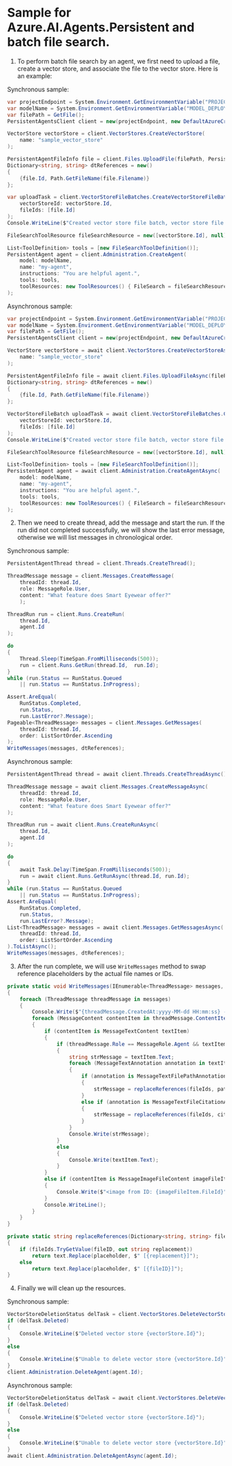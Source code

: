 # Sample for Azure.AI.Agents.Persistent and batch file search.

1. To perform batch file search by an agent, we first need to upload a file, create a vector store, and associate the file to the vector store. Here is an example:

Synchronous sample:
```C# Snippet:AgentsVectorStoreBatchFileSearchCreateVectorStore
var projectEndpoint = System.Environment.GetEnvironmentVariable("PROJECT_ENDPOINT");
var modelName = System.Environment.GetEnvironmentVariable("MODEL_DEPLOYMENT_NAME");
var filePath = GetFile();
PersistentAgentsClient client = new(projectEndpoint, new DefaultAzureCredential());

VectorStore vectorStore = client.VectorStores.CreateVectorStore(
    name: "sample_vector_store"
);

PersistentAgentFileInfo file = client.Files.UploadFile(filePath, PersistentAgentFilePurpose.Agents);
Dictionary<string, string> dtReferences = new()
{
    {file.Id, Path.GetFileName(file.Filename)}
};

var uploadTask = client.VectorStoreFileBatches.CreateVectorStoreFileBatch(
    vectorStoreId: vectorStore.Id,
    fileIds: [file.Id]
);
Console.WriteLine($"Created vector store file batch, vector store file batch ID: {uploadTask.Value.Id}");

FileSearchToolResource fileSearchResource = new([vectorStore.Id], null);

List<ToolDefinition> tools = [new FileSearchToolDefinition()];
PersistentAgent agent = client.Administration.CreateAgent(
    model: modelName,
    name: "my-agent",
    instructions: "You are helpful agent.",
    tools: tools,
    toolResources: new ToolResources() { FileSearch = fileSearchResource }
);
```

Asynchronous sample:
```C# Snippet:AgentsVectorStoreBatchFileAsyncSearchCreateVectorStore
var projectEndpoint = System.Environment.GetEnvironmentVariable("PROJECT_ENDPOINT");
var modelName = System.Environment.GetEnvironmentVariable("MODEL_DEPLOYMENT_NAME");
var filePath = GetFile();
PersistentAgentsClient client = new(projectEndpoint, new DefaultAzureCredential());

VectorStore vectorStore = await client.VectorStores.CreateVectorStoreAsync(
    name: "sample_vector_store"
);

PersistentAgentFileInfo file = await client.Files.UploadFileAsync(filePath, PersistentAgentFilePurpose.Agents);
Dictionary<string, string> dtReferences = new()
{
    {file.Id, Path.GetFileName(file.Filename)}
};

VectorStoreFileBatch uploadTask = await client.VectorStoreFileBatches.CreateVectorStoreFileBatchAsync(
    vectorStoreId: vectorStore.Id,
    fileIds: [file.Id]
);
Console.WriteLine($"Created vector store file batch, vector store file batch ID: {uploadTask.Id}");

FileSearchToolResource fileSearchResource = new([vectorStore.Id], null);

List<ToolDefinition> tools = [new FileSearchToolDefinition()];
PersistentAgent agent = await client.Administration.CreateAgentAsync(
    model: modelName,
    name: "my-agent",
    instructions: "You are helpful agent.",
    tools: tools,
    toolResources: new ToolResources() { FileSearch = fileSearchResource }
);
```

2. Then we need to create thread, add the message and start the run. If the run did not completed successfully, we will show the last error message, otherwise we will list messages in chronological order.

Synchronous sample:
```C# Snippet:AgentsVectorStoreBatchFileSearchThreadAndResponse
PersistentAgentThread thread = client.Threads.CreateThread();

ThreadMessage message = client.Messages.CreateMessage(
    threadId: thread.Id,
    role: MessageRole.User,
    content: "What feature does Smart Eyewear offer?"
    );

ThreadRun run = client.Runs.CreateRun(
    thread.Id,
    agent.Id
);

do
{
    Thread.Sleep(TimeSpan.FromMilliseconds(500));
    run = client.Runs.GetRun(thread.Id,  run.Id);
}
while (run.Status == RunStatus.Queued
    || run.Status == RunStatus.InProgress);

Assert.AreEqual(
    RunStatus.Completed,
    run.Status,
    run.LastError?.Message);
Pageable<ThreadMessage> messages = client.Messages.GetMessages(
    threadId: thread.Id,
    order: ListSortOrder.Ascending
);
WriteMessages(messages, dtReferences);
```

Asynchronous sample:
```C# Snippet:AgentsVectorStoreBatchFileSearchAsyncThreadAndResponse
PersistentAgentThread thread = await client.Threads.CreateThreadAsync();

ThreadMessage message = await client.Messages.CreateMessageAsync(
    threadId: thread.Id,
    role: MessageRole.User,
    content: "What feature does Smart Eyewear offer?"
);

ThreadRun run = await client.Runs.CreateRunAsync(
    thread.Id,
    agent.Id
);

do
{
    await Task.Delay(TimeSpan.FromMilliseconds(500));
    run = await client.Runs.GetRunAsync(thread.Id, run.Id);
}
while (run.Status == RunStatus.Queued
    || run.Status == RunStatus.InProgress);
Assert.AreEqual(
    RunStatus.Completed,
    run.Status,
    run.LastError?.Message);
List<ThreadMessage> messages = await client.Messages.GetMessagesAsync(
    threadId: thread.Id,
    order: ListSortOrder.Ascending
).ToListAsync();
WriteMessages(messages, dtReferences);
```

3. After the run complete, we will use `WriteMessages` method to swap reference placeholders by the actual file names or IDs.
```C# Snippet:AgentsVectorStoreBatchFileSearchParseResults
private static void WriteMessages(IEnumerable<ThreadMessage> messages, Dictionary<string, string> fileIds)
{
    foreach (ThreadMessage threadMessage in messages)
    {
        Console.Write($"{threadMessage.CreatedAt:yyyy-MM-dd HH:mm:ss} - {threadMessage.Role,10}: ");
        foreach (MessageContent contentItem in threadMessage.ContentItems)
        {
            if (contentItem is MessageTextContent textItem)
            {
                if (threadMessage.Role == MessageRole.Agent && textItem.Annotations.Count > 0)
                {
                    string strMessage = textItem.Text;
                    foreach (MessageTextAnnotation annotation in textItem.Annotations)
                    {
                        if (annotation is MessageTextFilePathAnnotation pathAnnotation)
                        {
                            strMessage = replaceReferences(fileIds, pathAnnotation.FileId, pathAnnotation.Text, strMessage);
                        }
                        else if (annotation is MessageTextFileCitationAnnotation citationAnnotation)
                        {
                            strMessage = replaceReferences(fileIds, citationAnnotation.FileId, citationAnnotation.Text, strMessage);
                        }
                    }
                    Console.Write(strMessage);
                }
                else
                {
                    Console.Write(textItem.Text);
                }
            }
            else if (contentItem is MessageImageFileContent imageFileItem)
            {
                Console.Write($"<image from ID: {imageFileItem.FileId}");
            }
            Console.WriteLine();
        }
    }
}

private static string replaceReferences(Dictionary<string, string> fileIds, string fileID, string placeholder, string text)
{
    if (fileIds.TryGetValue(fileID, out string replacement))
        return text.Replace(placeholder, $" [{replacement}]");
    else
        return text.Replace(placeholder, $" [{fileID}]");
}
```

4. Finally we will clean up the resources.

Synchronous sample:
```C# Snippet:AgentsVectorStoreBatchFileSearchCleanup
VectorStoreDeletionStatus delTask = client.VectorStores.DeleteVectorStore(vectorStore.Id);
if (delTask.Deleted)
{
    Console.WriteLine($"Deleted vector store {vectorStore.Id}");
}
else
{
    Console.WriteLine($"Unable to delete vector store {vectorStore.Id}");
}
client.Administration.DeleteAgent(agent.Id);
```

Asynchronous sample:
```C# Snippet:AgentsVectorStoreBatchFileSearchAsyncCleanup
VectorStoreDeletionStatus delTask = await client.VectorStores.DeleteVectorStoreAsync(vectorStore.Id);
if (delTask.Deleted)
{
    Console.WriteLine($"Deleted vector store {vectorStore.Id}");
}
else
{
    Console.WriteLine($"Unable to delete vector store {vectorStore.Id}");
}
await client.Administration.DeleteAgentAsync(agent.Id);
```
